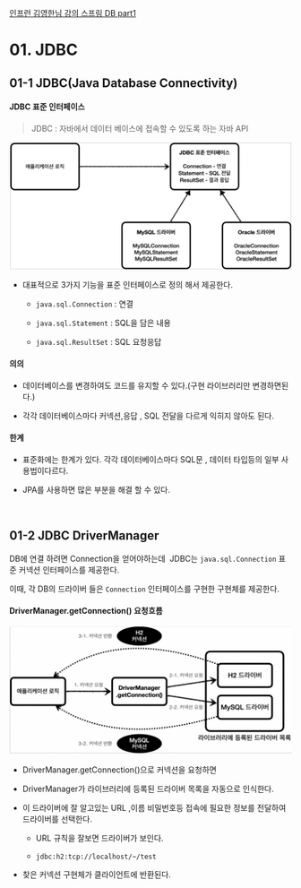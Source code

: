 [인프런 김영한님 강의 스프링 DB part1](https://www.inflearn.com/course/%EC%8A%A4%ED%94%84%EB%A7%81-db-1/dashboard)

# 01. JDBC

## 01-1 JDBC(Java Database Connectivity)

#### JDBC 표준 인터페이스

> JDBC : 자바에서 데이터 베이스에 접속할 수 있도록 하는 자바 API

<img title="" src="IMG/jdbc.png" alt="" data-align="center" width="528">

+ 대표적으로 3가지 기능을 표준 인터페이스로 정의 해서 제공한다.
  
  + `java.sql.Connection` : 연결
  
  + `java.sql.Statement` : SQL을 담은 내용
  
  + `java.sql.ResultSet` : SQL 요청응답

#### 의의

+ 데이터베이스를 변경하여도 코드를 유지할 수 있다.(구현 라이브러리만 변경하면된다.)

+ 각각 데이터베이스마다 커넥션,응답 , SQL 전달을 다르게 익히지 않아도 된다.

#### 한계

+ 표준화에는 한계가 있다. 각각 데이터베이스마다 SQL문 , 데이터 타입등의 일부 사용법이다르다.

+ JPA를 사용하면 많은 부분을 해결 할 수 있다.



<br>

## 01-2 JDBC DriverManager

DB에 연결 하려면 Connection을 얻어야하는데  JDBC는 `java.sql.Connection` 표준 커넥션 인터페이스를 제공한다.

이때, 각 DB의 드라이버 들은 `Connection` 인터페이스를 구현한 구현체를 제공한다.

#### DriverManager.getConnection() 요청흐름

<img title="" src="IMG/connection.png" alt="" data-align="center" width="550">

+ DriverManager.getConnection()으로 커넥션을 요청하면

+ DriverManager가 라이브러리에 등록된 드라이버 목록을 자동으로 인식한다.

+ 이 드라이버에 잘 알고있는 URL ,이름 비밀번호등 접속에 필요한 정보를 전달하여 드라이버를 선택한다. 
  
  + URL 규칙을 잘보면 드라이버가 보인다. 
  
  + `jdbc:h2:tcp://localhost/~/test`

+ 찾은 커넥션 구현체가 클라이언트에 반환된다.


